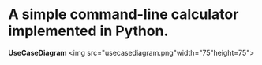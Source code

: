 # A simple command-line calculator implemented in Python.


**UseCaseDiagram**
<img src="usecasediagram.png"width="75"height=75">

